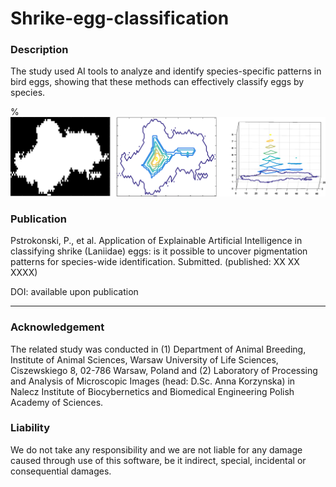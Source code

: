 # Shrike-egg-classification

### Description
The study used AI tools to analyze and identify species-specific patterns in bird eggs, showing that these methods can effectively classify eggs by species.

%![13640_2020_514_Fig3_HTML](https://github.com/knave88/Clustered-nuclei-splitting-with-recurrent-distance-transform/blob/main/13640_2020_514_Fig3_HTML.png)

### Publication
Pstrokonski, P., et al. Application of Explainable Artificial Intelligence in classifying shrike (Laniidae) eggs: is it possible to uncover pigmentation patterns for species-wide identification. Submitted. (published: XX XX XXXX)

DOI: available upon publication

****
### Acknowledgement
The related study was conducted in (1) Department of Animal Breeding, Institute of Animal Sciences, Warsaw University of Life Sciences, Ciszewskiego 8, 02-786 Warsaw, Poland
and (2) Laboratory of Processing and Analysis of Microscopic Images (head: D.Sc. Anna Korzynska) in Nalecz Institute of Biocybernetics and Biomedical Engineering Polish Academy of Sciences.

### Liability
We do not take any responsibility and we are not liable for any damage caused through use of this software, be it indirect, special, incidental or consequential damages.
